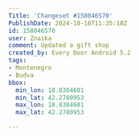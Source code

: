 ```yaml
---
Title: 'Changeset #158046570'
PublishDate: 2024-10-18T11:35:18Z
id: 158046570
user: Znaika
comment: Updated a gift shop
created_by: Every Door Android 5.2
tags:
- Montenegro
- Budva
bbox:
  min_lon: 18.8384601
  min_lat: 42.2780953
  max_lon: 18.8384601
  max_lat: 42.2780953

---
```

